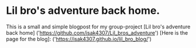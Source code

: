 # Lil bro's adventure back home.
This is a small and simple blogpost for my group-project [Lil bro's adventure back home] ('https://github.com/isak4307/Lil_bros_adventure')
[Here is the page for the blog]: ('https://isak4307.github.io/lil_bro_blog/')
